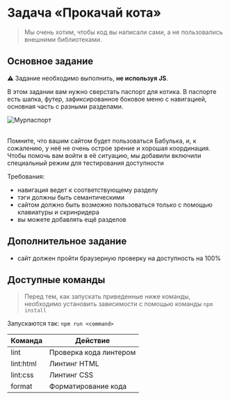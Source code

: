 # Задача «Прокачай кота»

> Мы очень хотим, чтобы код вы написали сами, а не пользовались внешними библиотеками.

## Основное задание

:warning: Задание необходимо выполнить, **не используя JS**.

В этом задании вам нужно сверстать паспорт для котика. 
В паспорте есть шапка, футер, зафиксированное боковое меню с навигацией, основная часть с разными разделами.


<img src="https://yastatic.net/s3/pandora/images/murpassport.png" title="Мурпаспорт" />

<br />
<br />


Помните, что вашим сайтом будет пользоваться Бабулька, и, к сожалению, у неё не очень острое зрение и хорошая координация.
Чтобы помочь вам войти в её ситуацию, мы добавили включили специальный режим для тестирования доступности 

Требования:
- навигация ведет к соответствующему разделу
- тэги должны быть семантическими
- сайтом должно быть возможно пользоваться только с помощью клавиатуры и скринридера
- вы можете добавлять ещё разделов 

## Дополнительное задание

- сайт должен пройти браузерную проверку на доступность на 100%

## Доступные команды

> Перед тем, как запускать приведенные ниже команды, необходимо установить зависимости с помощью команды `npm install`

Запускаются так: `npm run <command>`

| Команда   | Действие               |
| --------- | ---------------------- |
| lint      | Проверка кода линтером |
| lint:html | Линтинг HTML           |
| lint:css  | Линтинг CSS            |
| format    | Форматирование кода    |
